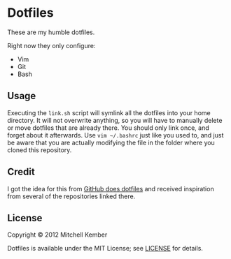 # Dotfiles

These are my humble dotfiles.

Right now they only configure:

- Vim
- Git
- Bash

## Usage

Executing the `link.sh` script will symlink all the dotfiles into your home
directory. It will not overwrite anything, so you will have to manually delete
or move dotfiles that are already there. You should only link once, and forget
about it afterwards. Use `vim ~/.bashrc` just like you used to, and just be
aware that you are actually modifying the file in the folder where you cloned
this repository.

## Credit

I got the idea for this from [GitHub does dotfiles][1] and received inspiration
from several of the repositories linked there.

[1]: http://dotfiles.github.com

## License

Copyright © 2012 Mitchell Kember

Dotfiles is available under the MIT License; see [LICENSE](LICENSE.md) for
details.
